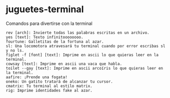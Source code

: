 # juguetes-terminal
Comandos para divertirse con la terminal


    rev [arch]: Invierte todas las palabras escritas en un archivo.
    yes [text]: Texto infinitoooooooo.
    fourtune: Galletitas de la fortuna al azar.
    sl: Una locomotora atravesará tu terminal cuando por error escribas sl y no ls.
    figlet -f [font] [text]: Imprime en ascii lo que quieras leer en la terminal.
    cowsay [text]: Imprime en ascii una vaca que habla.
    toilet --gay [text]: Imprime en ascii arcoíris lo que quieras leer en la terminal.
    aafire: ¡Prende una fogata!
    oneko: Un gatito tratará de alcanzar tu cursor.
    cmatrix: Tu terminal al estilo matrix.
    rig: Imprime identidades fake al azar.

